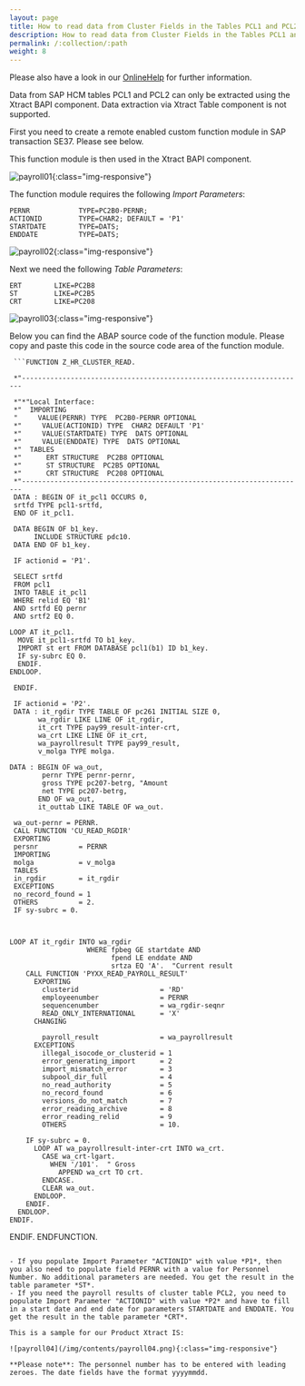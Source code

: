 ```yaml
---
layout: page
title: How to read data from Cluster Fields in the Tables PCL1 and PCL2 (Payroll)
description: How to read data from Cluster Fields in the Tables PCL1 and PCL2 (Payroll)
permalink: /:collection/:path
weight: 8
---
```


Please also have a look in our [OnlineHelp](https://help.theobald-software.com/en/) for further information.

Data from SAP HCM tables PCL1 and PCL2 can only be extracted using the Xtract BAPI component. Data extraction via Xtract Table component is not supported.

First you need to create a remote enabled custom function module in SAP transaction SE37. Please see below.

This function module is then used in the Xtract BAPI component.


![payroll01](/img/contents/payroll01.png){:class="img-responsive"}

The function module requires the following *Import Parameters*:

```
PERNR            TYPE=PC2B0-PERNR;
ACTIONID         TYPE=CHAR2; DEFAULT = 'P1'
STARTDATE        TYPE=DATS;
ENDDATE          TYPE=DATS;
```


![payroll02](/img/contents/payroll02.png){:class="img-responsive"}


Next we need the following *Table Parameters*:

```
ERT        LIKE=PC2B8
ST         LIKE=PC2B5
CRT        LIKE=PC208
```



![payroll03](/img/contents/payroll03.png){:class="img-responsive"}


Below you can find the ABAP source code of the function module. Please copy and paste this code in the source code area of the function module.

     ```FUNCTION Z_HR_CLUSTER_READ.

     *"----------------------------------------------------------------------

     *"*"Local Interface:
     *"  IMPORTING
     "     VALUE(PERNR) TYPE  PC2B0-PERNR OPTIONAL
     *"     VALUE(ACTIONID) TYPE  CHAR2 DEFAULT 'P1'
     *"     VALUE(STARTDATE) TYPE  DATS OPTIONAL
     *"     VALUE(ENDDATE) TYPE  DATS OPTIONAL
     *"  TABLES
     *"      ERT STRUCTURE  PC2B8 OPTIONAL
     *"      ST STRUCTURE  PC2B5 OPTIONAL
     *"      CRT STRUCTURE  PC208 OPTIONAL
     *"----------------------------------------------------------------------
     DATA : BEGIN OF it_pcl1 OCCURS 0,
     srtfd TYPE pcl1-srtfd,
     END OF it_pcl1.

     DATA BEGIN OF b1_key.
          INCLUDE STRUCTURE pdc10.
     DATA END OF b1_key.

     IF actionid = 'P1'.

     SELECT srtfd
     FROM pcl1
     INTO TABLE it_pcl1
     WHERE relid EQ 'B1'
     AND srtfd EQ pernr
     AND srtf2 EQ 0.

    LOOP AT it_pcl1.
      MOVE it_pcl1-srtfd TO b1_key.
      IMPORT st ert FROM DATABASE pcl1(b1) ID b1_key.
      IF sy-subrc EQ 0.
      ENDIF.
    ENDLOOP.

     ENDIF.

     IF actionid = 'P2'.
     DATA : it_rgdir TYPE TABLE OF pc261 INITIAL SIZE 0,
           wa_rgdir LIKE LINE OF it_rgdir,
           it_crt TYPE pay99_result-inter-crt,
           wa_crt LIKE LINE OF it_crt,
           wa_payrollresult TYPE pay99_result,
           v_molga TYPE molga.

    DATA : BEGIN OF wa_out,
            pernr TYPE pernr-pernr,
            gross TYPE pc207-betrg, "Amount
            net TYPE pc207-betrg,
           END OF wa_out,
           it_outtab LIKE TABLE OF wa_out.

     wa_out-pernr = PERNR.
     CALL FUNCTION 'CU_READ_RGDIR'
     EXPORTING
     persnr          = PERNR
     IMPORTING
     molga           = v_molga
     TABLES
     in_rgdir        = it_rgdir
     EXCEPTIONS
     no_record_found = 1
     OTHERS          = 2.
     IF sy-subrc = 0.



    LOOP AT it_rgdir INTO wa_rgdir
                       WHERE fpbeg GE startdate AND
                             fpend LE enddate AND
                             srtza EQ 'A'.  "Current result
        CALL FUNCTION 'PYXX_READ_PAYROLL_RESULT'
          EXPORTING
            clusterid                    = 'RD'
            employeenumber               = PERNR
            sequencenumber               = wa_rgdir-seqnr
            READ_ONLY_INTERNATIONAL      = 'X'
          CHANGING

            payroll_result               = wa_payrollresult
          EXCEPTIONS
            illegal_isocode_or_clusterid = 1
            error_generating_import      = 2
            import_mismatch_error        = 3
            subpool_dir_full             = 4
            no_read_authority            = 5
            no_record_found              = 6
            versions_do_not_match        = 7
            error_reading_archive        = 8
            error_reading_relid          = 9
            OTHERS                       = 10.

        IF sy-subrc = 0.
          LOOP AT wa_payrollresult-inter-crt INTO wa_crt.
            CASE wa_crt-lgart.
              WHEN '/101'.  " Gross
                APPEND wa_crt TO crt.
            ENDCASE.
            CLEAR wa_out.
          ENDLOOP.
        ENDIF.
      ENDLOOP.
    ENDIF.
  ENDIF.
ENDFUNCTION.
```

- If you populate Import Parameter "ACTIONID" with value *P1*, then you also need to populate field PERNR with a value for Personnel Number. No additional parameters are needed. You get the result in the table parameter *ST*.
- If you need the payroll results of cluster table PCL2, you need to  populate Import Parameter "ACTIONID" with value *P2* and have to fill in a start date and end date for parameters STARTDATE and ENDDATE. You get the result in the table parameter *CRT*.

This is a sample for our Product Xtract IS:

![payroll04](/img/contents/payroll04.png){:class="img-responsive"}

**Please note**: The personnel number has to be entered with leading zeroes. The date fields have the format yyyymmdd.